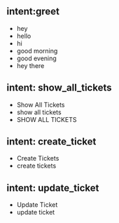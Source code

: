 ## intent:greet
- hey
- hello
- hi
- good morning
- good evening
- hey there

## intent: show_all_tickets
- Show All Tickets
- show all tickets
- SHOW ALL TICKETS

## intent: create_ticket
- Create Tickets
- create tickets

## intent: update_ticket
- Update Ticket
- update ticket

